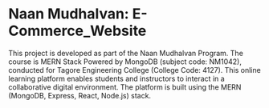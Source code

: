 # Naan Mudhalvan: E-Commerce_Website

This project is developed as part of the Naan Mudhalvan Program. The course is MERN Stack Powered by MongoDB (subject code: NM1042), conducted for Tagore Engineering College (College Code: 4127). This online learning platform enables students and instructors to interact in a collaborative digital environment. The platform is built using the MERN (MongoDB, Express, React, Node.js) stack.

